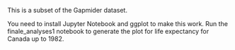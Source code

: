 This is a subset of the Gapmider dataset.

You need to install Jupyter Notebook and ggplot to make this work. Run the finale_analyses1 notebook to generate the plot for life expectancy for Canada up to 1982.